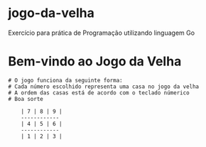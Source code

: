 # jogo-da-velha
Exercício para prática de Programação utilizando linguagem Go

# Bem-vindo ao Jogo da Velha
	# O jogo funciona da seguinte forma:
	# Cada número escolhido representa uma casa no jogo da velha
	# A ordem das casas está de acordo com o teclado númerico
	# Boa sorte
	
		| 7 | 8 | 9 |
		------------
		| 4 | 5 | 6 |
		------------
		| 1 | 2 | 3 |
